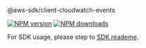 @aws-sdk/client-cloudwatch-events

[![NPM version](https://img.shields.io/npm/v/@aws-sdk/client-cloudwatch-events/preview.svg)](https://www.npmjs.com/package/@aws-sdk/client-cloudwatch-events)
[![NPM downloads](https://img.shields.io/npm/dm/@aws-sdk/client-cloudwatch-events.svg)](https://www.npmjs.com/package/@aws-sdk/client-cloudwatch-events)

For SDK usage, please step to [SDK reademe](https://github.com/aws/aws-sdk-js-v3).
